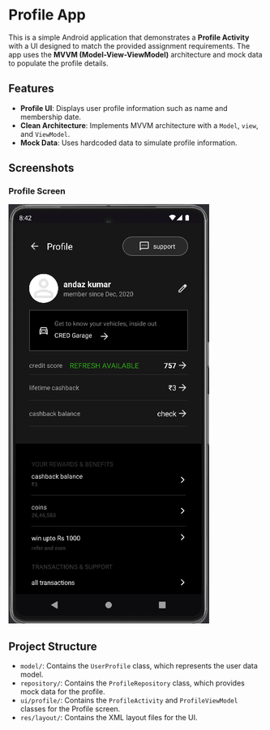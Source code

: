 # Profile App

This is a simple Android application that demonstrates a **Profile Activity** with a UI designed to match the provided assignment requirements. 
The app uses the **MVVM (Model-View-ViewModel)** architecture and mock data to populate the profile details.

## Features
- **Profile UI**: Displays user profile information such as name and membership date.
- **Clean Architecture**: Implements MVVM architecture with a `Model`, `view`, and `ViewModel`.
- **Mock Data**: Uses hardcoded data to simulate profile information.


## Screenshots
### Profile Screen
![Profile Screen](app/src/main/res/drawable/profile_app.png)

## Project Structure
- `model/`: Contains the `UserProfile` class, which represents the user data model.
- `repository/`: Contains the `ProfileRepository` class, which provides mock data for the profile.
- `ui/profile/`: Contains the `ProfileActivity` and `ProfileViewModel` classes for the Profile screen.
- `res/layout/`: Contains the XML layout files for the UI.

